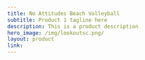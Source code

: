 ```yaml
---
title: No Attitudes Beach Volleyball
subtitle: Product 1 tagline here
description: This is a product description
hero_image: /img/lookoutsc.png/
layout: product
link: 
---
```



